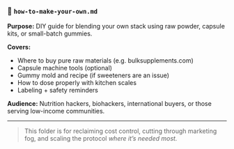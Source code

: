 
### 🧪 `how-to-make-your-own.md`

**Purpose:** DIY guide for blending your own stack using raw powder, capsule kits, or small-batch gummies.

**Covers:**

* Where to buy pure raw materials (e.g. bulksupplements.com)
* Capsule machine tools (optional)
* Gummy mold and recipe (if sweeteners are an issue)
* How to dose properly with kitchen scales
* Labeling + safety reminders

**Audience:** Nutrition hackers, biohackers, international buyers, or those serving low-income communities.

---

> This folder is for reclaiming cost control, cutting through marketing fog, and scaling the protocol *where it’s needed most.*
